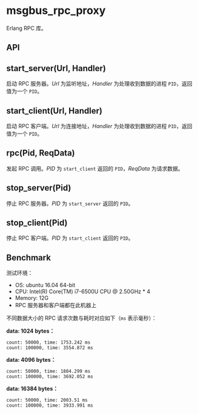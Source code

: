 # msgbus_rpc_proxy

Erlang RPC 库。

## API

## start_server(Url, Handler)

启动 RPC 服务器。_Url_ 为监听地址，_Handler_ 为处理收到数据的进程 `PID`，返回值为一个 `PID`。

## start_client(Url, Handler)

启动 RPC 客户端。_Url_ 为连接地址，_Handler_ 为处理收到数据的进程 `PID`，返回值为一个 `PID`。

## rpc(Pid, ReqData)

发起 RPC 调用。_PID_ 为 `start_client` 返回的 `PID`，_ReqData_ 为请求数据。

## stop_server(Pid)

停止 RPC 服务器。_PID_ 为 `start_server` 返回的 `PID`。

## stop_client(Pid)

停止 RPC 客户端。_PID_ 为 `start_client` 返回的 `PID`。

## Benchmark

测试环境：

- OS: ubuntu 16.04 64-bit
- CPU: Intel(R) Core(TM) i7-6500U CPU @ 2.50GHz * 4
- Memory: 12G
- RPC 服务器和客户端都在此机器上

不同数据大小的 RPC 请求次数与耗时对应如下（`ms` 表示毫秒）：

**data: 1024 bytes：**

```
count: 50000, time: 1753.242 ms
count: 100000, time: 3554.872 ms
```

**data: 4096 bytes：**

```
count: 50000, time: 1804.299 ms
count: 100000, time: 3692.052 ms
```

**data: 16384 bytes：**

```
count: 50000, time: 2003.51 ms
count: 100000, time: 3933.991 ms
```
